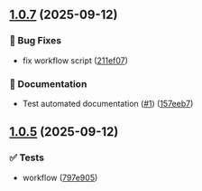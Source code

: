 ## [1.0.7](https://github.com/tallulahh/semantic-release/compare/1.0.6...1.0.7) (2025-09-12)

### 🐛 Bug Fixes

* fix workflow script ([211ef07](https://github.com/tallulahh/semantic-release/commit/211ef0799a97013131a1f37d070c38588268e91b))

### 📝 Documentation

* Test automated documentation ([#1](https://github.com/tallulahh/semantic-release/issues/1)) ([157eeb7](https://github.com/tallulahh/semantic-release/commit/157eeb75532ec25c61cce734d0a28a893eaad7bc))

## [1.0.5](https://github.com/tallulahh/semantic-release/compare/1.0.4...1.0.5) (2025-09-12)

### ✅ Tests

* workflow ([797e905](https://github.com/tallulahh/semantic-release/commit/797e905b5cfa6894eb069b288cd6414c39841f8c))
